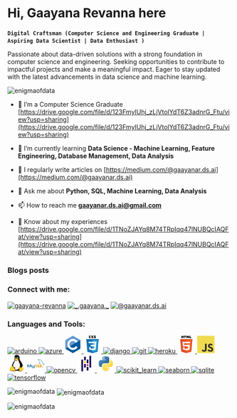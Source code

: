 <!-- ![MasterHead](https://images.hdqwalls.com/download/eat-sleep-code-repeat-er-1600x900.jpg) -->
# Hi, Gaayana Revanna here
**`Digital Craftsman (Computer Science and Engineering Graduate | Aspiring Data Scientist | Data Enthusiast )`**

<p align="left">
Passionate about data-driven solutions with a strong foundation in computer science and engineering. Seeking opportunities to contribute to impactful projects and make a meaningful impact. Eager to stay updated with the latest advancements in data science and machine learning.
</p>

<p align="left"> <img src="https://komarev.com/ghpvc/?username=enigmaofdata&label=Profile%20views&color=0e75b6&style=flat" alt="enigmaofdata" /> </p>

- 🔭 I’m a Computer Science Graduate [https://drive.google.com/file/d/123FmyIUhj_zLjVtolYdT6Z3adnrG_Ftu/view?usp=sharing](https://drive.google.com/file/d/123FmyIUhj_zLjVtolYdT6Z3adnrG_Ftu/view?usp=sharing)

- 🌱 I’m currently learning **Data Science - Machine Learning, Feature Engineering, Database Management, Data Analysis**

- 📝 I regularly write articles on [https://medium.com/@gaayanar.ds.ai](https://medium.com/@gaayanar.ds.ai)

- 💬 Ask me about **Python, SQL, Machine Learning, Data Analysis**

- 📫 How to reach me **gaayanar.ds.ai@gmail.com**

- 📄 Know about my experiences [https://drive.google.com/file/d/1TNoZJAYq8M74TRpIqq47lNUBQcIAQFat/view?usp=sharing](https://drive.google.com/file/d/1TNoZJAYq8M74TRpIqq47lNUBQcIAQFat/view?usp=sharing)

### Blogs posts
<!-- BLOG-POST-LIST:START -->
<!-- BLOG-POST-LIST:END -->

<h3 align="left">Connect with me:</h3>
<p align="left">
<a href="https://linkedin.com/in/gaayana-revanna" target="blank"><img align="center" src="https://raw.githubusercontent.com/rahuldkjain/github-profile-readme-generator/master/src/images/icons/Social/linked-in-alt.svg" alt="gaayana-revanna" height="30" width="40" /></a>
<a href="https://instagram.com/_.gaayana._" target="blank"><img align="center" src="https://raw.githubusercontent.com/rahuldkjain/github-profile-readme-generator/master/src/images/icons/Social/instagram.svg" alt="_.gaayana._" height="30" width="40" /></a>
<a href="https://medium.com/@gaayanar.ds.ai" target="blank"><img align="center" src="https://raw.githubusercontent.com/rahuldkjain/github-profile-readme-generator/master/src/images/icons/Social/medium.svg" alt="@gaayanar.ds.ai" height="30" width="40" /></a>
</p>

<h3 align="left">Languages and Tools:</h3>
<p align="left"> <a href="https://www.arduino.cc/" target="_blank" rel="noreferrer"> <img src="https://cdn.worldvectorlogo.com/logos/arduino-1.svg" alt="arduino" width="40" height="40"/> </a> <a href="https://azure.microsoft.com/en-in/" target="_blank" rel="noreferrer"> <img src="https://www.vectorlogo.zone/logos/microsoft_azure/microsoft_azure-icon.svg" alt="azure" width="40" height="40"/> </a> <a href="https://www.cprogramming.com/" target="_blank" rel="noreferrer"> <img src="https://raw.githubusercontent.com/devicons/devicon/master/icons/c/c-original.svg" alt="c" width="40" height="40"/> </a> <a href="https://www.w3schools.com/css/" target="_blank" rel="noreferrer"> <img src="https://raw.githubusercontent.com/devicons/devicon/master/icons/css3/css3-original-wordmark.svg" alt="css3" width="40" height="40"/> </a> <a href="https://www.djangoproject.com/" target="_blank" rel="noreferrer"> <img src="https://cdn.worldvectorlogo.com/logos/django.svg" alt="django" width="40" height="40"/> </a> <a href="https://git-scm.com/" target="_blank" rel="noreferrer"> <img src="https://www.vectorlogo.zone/logos/git-scm/git-scm-icon.svg" alt="git" width="40" height="40"/> </a> <a href="https://heroku.com" target="_blank" rel="noreferrer"> <img src="https://www.vectorlogo.zone/logos/heroku/heroku-icon.svg" alt="heroku" width="40" height="40"/> </a> <a href="https://www.w3.org/html/" target="_blank" rel="noreferrer"> <img src="https://raw.githubusercontent.com/devicons/devicon/master/icons/html5/html5-original-wordmark.svg" alt="html5" width="40" height="40"/> </a> <a href="https://developer.mozilla.org/en-US/docs/Web/JavaScript" target="_blank" rel="noreferrer"> <img src="https://raw.githubusercontent.com/devicons/devicon/master/icons/javascript/javascript-original.svg" alt="javascript" width="40" height="40"/> </a> <a href="https://www.linux.org/" target="_blank" rel="noreferrer"> <img src="https://raw.githubusercontent.com/devicons/devicon/master/icons/linux/linux-original.svg" alt="linux" width="40" height="40"/> </a> <a href="https://www.mysql.com/" target="_blank" rel="noreferrer"> <img src="https://raw.githubusercontent.com/devicons/devicon/master/icons/mysql/mysql-original-wordmark.svg" alt="mysql" width="40" height="40"/> </a> <a href="https://opencv.org/" target="_blank" rel="noreferrer"> <img src="https://www.vectorlogo.zone/logos/opencv/opencv-icon.svg" alt="opencv" width="40" height="40"/> </a> <a href="https://pandas.pydata.org/" target="_blank" rel="noreferrer"> <img src="https://raw.githubusercontent.com/devicons/devicon/2ae2a900d2f041da66e950e4d48052658d850630/icons/pandas/pandas-original.svg" alt="pandas" width="40" height="40"/> </a> <a href="https://www.python.org" target="_blank" rel="noreferrer"> <img src="https://raw.githubusercontent.com/devicons/devicon/master/icons/python/python-original.svg" alt="python" width="40" height="40"/> </a> <a href="https://scikit-learn.org/" target="_blank" rel="noreferrer"> <img src="https://upload.wikimedia.org/wikipedia/commons/0/05/Scikit_learn_logo_small.svg" alt="scikit_learn" width="40" height="40"/> </a> <a href="https://seaborn.pydata.org/" target="_blank" rel="noreferrer"> <img src="https://seaborn.pydata.org/_images/logo-mark-lightbg.svg" alt="seaborn" width="40" height="40"/> </a> <a href="https://www.sqlite.org/" target="_blank" rel="noreferrer"> <img src="https://www.vectorlogo.zone/logos/sqlite/sqlite-icon.svg" alt="sqlite" width="40" height="40"/> </a> <a href="https://www.tensorflow.org" target="_blank" rel="noreferrer"> <img src="https://www.vectorlogo.zone/logos/tensorflow/tensorflow-icon.svg" alt="tensorflow" width="40" height="40"/> </a> </p>

<p><img align="left" src="https://github-readme-stats.vercel.app/api/top-langs?username=enigmaofdata&show_icons=true&locale=en&layout=compact" alt="enigmaofdata" /></p>

<p>&nbsp;<img align="center" src="https://github-readme-stats.vercel.app/api?username=enigmaofdata&show_icons=true&locale=en" alt="enigmaofdata" /></p>

<p><img align="center" src="https://github-readme-streak-stats.herokuapp.com/?user=enigmaofdata&" alt="enigmaofdata" /></p>
